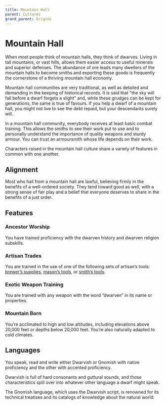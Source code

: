 ```yaml
---
title: Mountain Hall
parent: Cultures
grand_parent: Origins
---
```


# Mountain Hall
When most people think of mountain halls, they think of dwarves. Living in tall mountains, or vast hills, allows them easier access to useful minerals and superior defenses. The abundance of ore leads many dwellers of the mountain halls to become smiths and exporting these goods is frequently the cornerstone of a thriving mountain hall economy.

Mountain hall communities are very traditional, as well as detailed and demanding in the keeping of historical records. It is said that "the sky will fall before a dwarf forgets a slight" and, while these grudges can be kept for generations, the same is true of favours. If you help a dwarf of a mountain hall, you might not live to see the debt repaid, but your descendants surely will.

In a mountain hall community, everybody receives at least basic combat training. This allows the smiths to see their work put to use and to personally understand the importance of quality weapons and sturdy armour. You can trust an armoursmith whose life depends on their work.

Characters raised in the mountain hall culture share a variety of features in common with one another.

## Alignment
Most who hail from a mountain hall are lawful, believing firmly in the benefits of a well-ordered society. They tend toward good as well, with a strong sense of fair play and a belief that everyone deserves to share in the benefits of a just order.

## Features

### Ancestor Worship
You have trained proficiency with the dwarven history and dwarven religion subskills.

### Artisan Trades
You are trained in the use of one of the following sets of artisan’s tools: [brewer’s supplies](https://stormchaserroleplaying.com/stormchaserRPG/Equipment/Tools/ArtisansTools/#brewers-supplies), [mason’s tools](https://stormchaserroleplaying.com/stormchaserRPG/Equipment/Tools/ArtisansTools/#masons-tools), or [smith’s tools](https://stormchaserroleplaying.com/stormchaserRPG/Equipment/Tools/ArtisansTools/#smiths-tools).

### Exotic Weapon Training
You are trained with any weapon with the word “dwarven” in its name or properties.

### Mountain Born
You’re acclimated to high and low altitudes, including elevations above 20,000 feet or depths below 20,000 feet. You’re also naturally adapted to cold climates.

## Languages
You speak, read and write either Dwarvish or Gnomish with native proficiency and the other with accented proficiency.

Dwarvish is full of hard consonants and guttural sounds, and those characteristics spill over into whatever other language a dwarf might speak.

The Gnomish language, which uses the Dwarvish script, is renowned for its technical treatises and its catalogs of knowledge about the natural world.
